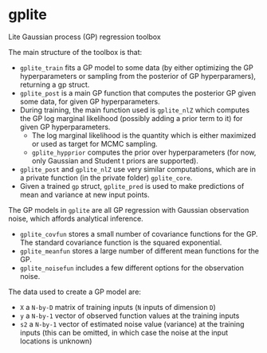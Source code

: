 # gplite
Lite Gaussian process (GP) regression toolbox

The main structure of the toolbox is that:
- `gplite_train` fits a GP model to some data (by either optimizing the GP hyperparameters or sampling from the posterior of GP hyperparamers), returning a gp struct.
- `gplite_post` is a main GP function that computes the posterior GP given some data, for given GP hyperparameters.
- During training, the main function used is `gplite_nlZ` which computes the GP log marginal likelihood (possibly adding a prior term to it) for given GP hyperparameters.
  - The log marginal likelihood is the quantity which is either maximized or used as target for MCMC sampling.
  - `gplite_hypprior` computes the prior over hyperparameters (for now, only Gaussian and Student t priors are supported).
- `gplite_post` and `gplite_nlZ` use very similar computations, which are in a private function (in the private folder) `gplite_core`.
- Given a trained `gp` struct, `gplite_pred` is used to make predictions of mean and variance at new input points.

The GP models in `gplite` are all GP regression with Gaussian observation noise, which affords analytical inference.
- `gplite_covfun` stores a small number of covariance functions for the GP. The standard covariance function is the squared exponential.
- `gplite_meanfun` stores a large number of different mean functions for the GP.
- `gplite_noisefun` includes a few different options for the observation noise.

The data used to create a GP model are:
- `X` a `N-by-D` matrix of training inputs (`N` inputs of dimension `D`)
- `y` a `N-by-1` vector of observed function values at the training inputs
- `s2` a `N-by-1` vector of estimated noise value (variance) at the training inputs (this can be omitted, in which case the noise at the input locations is unknown)

